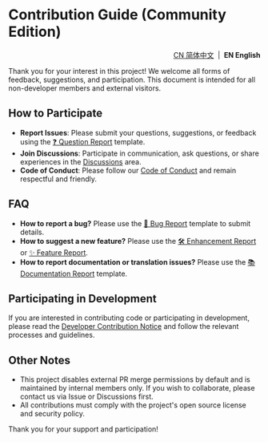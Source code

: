 # Contribution Guide (Community Edition)

<!--suppress HtmlDeprecatedAttribute -->
<p align="right">
  <a href="https://github.com/ArcesTeam/{{project-name}}/blob/main/.github/lang/zh-CN/CONTRIBUTING.md" title="简体中文">CN 简体中文</a> &nbsp;|&nbsp;
  <strong>EN English</strong>
</p>

Thank you for your interest in this project! We welcome all forms of feedback,
suggestions, and participation.
This document is intended for all non-developer members and external visitors.

## How to Participate

- **Report Issues**: Please submit your questions, suggestions, or feedback
  using
  the [❓ Question Report](https://github.com/ArcesTeam/{{project-name}}/issues/new?template=13_Question_Report.yaml)
  template.
- **Join Discussions**: Participate in communication, ask questions, or share
  experiences in
  the [Discussions](https://github.com/orgs/ArcesTeam/discussions) area.
- **Code of Conduct**: Please follow
  our [Code of Conduct](https://github.com/ArcesTeam/{{project-name}}/blob/main/.github/lang/en-US/CODE_OF_CONDUCT.md)
  and remain respectful and friendly.

## FAQ

- **How to report a bug?**
  Please use
  the [🐛 Bug Report](https://github.com/ArcesTeam/{{project-name}}/issues/new?template=11_Bug_Report.yaml)
  template to submit details.
- **How to suggest a new feature?**
  Please use
  the [🛠️ Enhancement Report](https://github.com/ArcesTeam/{{project-name}}/issues/new?template=14_Enhancement_Report.yaml)
  or [✨ Feature Report](https://github.com/ArcesTeam/{{project-name}}/issues/new?template=15_Feature_Report.yaml).
- **How to report documentation or translation issues?**
  Please use
  the [📚️ Documentation Report](https://github.com/ArcesTeam/{{project-name}}/issues/new?template=16_Documentation_Report.yaml)
  template.

## Participating in Development

If you are interested in contributing code or participating in development,
please read
the [Developer Contribution Notice](https://github.com/ArcesTeam/{{project-name}}/blob/main/.github/lang/en-US/CONTRIBUTING-DEV.md)
and follow the relevant processes and guidelines.

## Other Notes

- This project disables external PR merge permissions by default and is
  maintained by internal members only. If you wish to collaborate, please
  contact us via Issue or Discussions first.
- All contributions must comply with the project's open source license and
  security policy.

Thank you for your support and participation!
